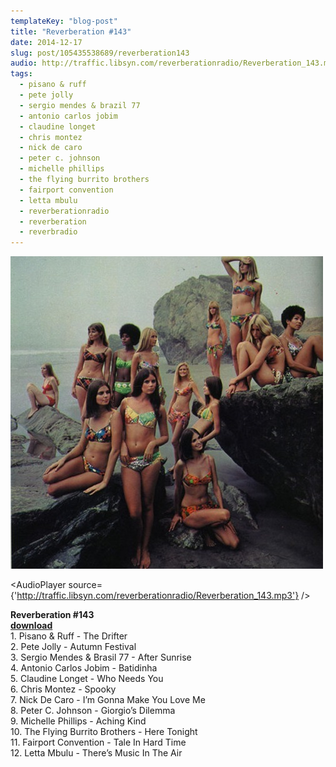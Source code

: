 ```yaml
---
templateKey: "blog-post"
title: "Reverberation #143"
date: 2014-12-17
slug: post/105435538689/reverberation143
audio: http://traffic.libsyn.com/reverberationradio/Reverberation_143.mp3
tags:
  - pisano & ruff
  - pete jolly
  - sergio mendes & brazil 77
  - antonio carlos jobim
  - claudine longet
  - chris montez
  - nick de caro
  - peter c. johnson
  - michelle phillips
  - the flying burrito brothers
  - fairport convention
  - letta mbulu
  - reverberationradio
  - reverberation
  - reverbradio
---
```


![Reverberation #143](../images/4db3d41f821ce4b846fbe4dcfc3d79e130362c92c6c101580edb3df0e77b1c95.jpg)

<AudioPlayer source={'http://traffic.libsyn.com/reverberationradio/Reverberation_143.mp3'} />

<p><strong>Reverberation #143<br /></strong><strong><a href="http://traffic.libsyn.com/reverberationradio/Reverberation_143.mp3" title="download" target="_blank">download<br /></a></strong>1. Pisano &amp; Ruff - The Drifter<br />2. Pete Jolly - Autumn Festival<br />3. Sergio Mendes &amp; Brasil 77 - After Sunrise<br />4. Antonio Carlos Jobim - Batidinha<br />5. Claudine Longet - Who Needs You<br />6. Chris Montez - Spooky<br />7. Nick De Caro - I&rsquo;m Gonna Make You Love Me<br />8. Peter C. Johnson - Giorgio&rsquo;s Dilemma<br />9. Michelle Phillips - Aching Kind<br />10. The Flying Burrito Brothers - Here Tonight<br />11. Fairport Convention - Tale In Hard Time<br />12. Letta Mbulu - There&rsquo;s Music In The Air</p>
